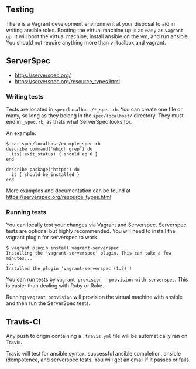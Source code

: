## Testing

There is a Vagrant development environment at your disposal to aid in writing
ansible roles. Booting the virtual machine up is as easy as `vagrant up`. It
will boot the virtual machine, install ansible on the vm, and run ansible. You
should not require anything more than virtualbox and vagrant.

## ServerSpec

* https://serverspec.org/
* https://serverspec.org/resource_types.html

### Writing tests
Tests are located in `spec/localhost/*_spec.rb`. You can create one file or
many, so long as they belong in the `spec/localhost/` directory. They must end
in `_spec.rb`, as thats what ServerSpec looks for.

An example:
```
$ cat spec/localhost/example_spec.rb
describe command('which grep') do
  its(:exit_status) { should eq 0 }
end

describe package('httpd') do
  it { should be_installed }
end
```

More examples and documentation can be found at https://serverspec.org/resource_types.html

### Running tests
You can locally test your changes via Vagrant and Serverspec.  Serverspec tests
are optional but highly recommended. You will need to install the vagrant plugin
for serverspec to work.

```
$ vagrant plugin install vagrant-serverspec
Installing the 'vagrant-serverspec' plugin. This can take a few minutes...
...
Installed the plugin 'vagrant-serverspec (1.3)'!
```

You can run tests by `vagrant provision --provision-with serverspec`. This is
easier than dealing with Ruby or Rake. 

Running `vagrant provision` will provision the virtual machine with ansible and then run the ServerSpec tests.

## Travis-CI
Any push to origin containing a `.travis.yml` file will be automatically ran on
Travis.

Travis will test for ansible syntax, successful ansible completion, ansible idempotence, and serverspec
tests. You will get an email if it passes or fails.
